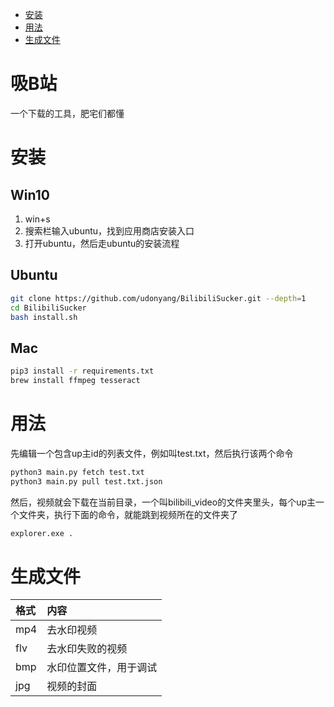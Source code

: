 - [安装](#安装)
- [用法](#用法)
- [生成文件](#生成文件)

# 吸B站
一个下载的工具，肥宅们都懂

# 安装
## Win10
1. win+s
2. 搜索栏输入ubuntu，找到应用商店安装入口
3. 打开ubuntu，然后走ubuntu的安装流程

## Ubuntu
```bash
git clone https://github.com/udonyang/BilibiliSucker.git --depth=1
cd BilibiliSucker
bash install.sh
```

## Mac
```bash
pip3 install -r requirements.txt
brew install ffmpeg tesseract
```

# 用法
先编辑一个包含up主id的列表文件，例如叫test.txt，然后执行该两个命令
```bash
python3 main.py fetch test.txt
python3 main.py pull test.txt.json
```
然后，视频就会下载在当前目录，一个叫bilibili_video的文件夹里头，每个up主一个文件夹，执行下面的命令，就能跳到视频所在的文件夹了
```bash
explorer.exe .
```

# 生成文件
|格式|内容
|:-|:-
|mp4|去水印视频
|flv|去水印失败的视频
|bmp|水印位置文件，用于调试
|jpg|视频的封面
